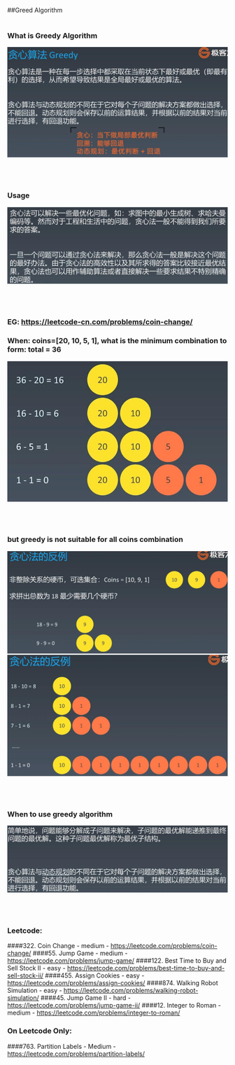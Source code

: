 ##Greed Algorithm
<br></br>
### What is Greedy Algorithm
![Image of greedy_algorith](imgs/greedy_algorith.jpg)
<br></br>
<br></br>
### Usage
![Image of greedy_algorithm_usage](imgs/greedy_algorithm_usage.jpg)
<br></br>
<br></br>
### EG: https://leetcode-cn.com/problems/coin-change/
### When: coins=[20, 10, 5, 1], what is the minimum combination to form: total = 36 
![Image of greedy_coins](imgs/greedy_coins.jpg)
<br></br>
<br></br>
### but greedy is not suitable for all coins combination
![Image of greed_coins_bad](imgs/greed_coins_bad.jpg)
![Image of greed_coins_bad_1](imgs/greed_coins_bad_1.jpg)
<br></br>
<br></br>
### When to use greedy algorithm
![Image of greedy_when_to_use](imgs/greedy_when_to_use.jpg)
<br></br>
<br></br>
### Leetcode:
####322. Coin Change - medium - https://leetcode.com/problems/coin-change/
####55. Jump Game - medium - https://leetcode.com/problems/jump-game/
####122. Best Time to Buy and Sell Stock II - easy - https://leetcode.com/problems/best-time-to-buy-and-sell-stock-ii/
####455. Assign Cookies - easy - https://leetcode.com/problems/assign-cookies/
####874. Walking Robot Simulation - easy - https://leetcode.com/problems/walking-robot-simulation/
####45. Jump Game II - hard - https://leetcode.com/problems/jump-game-ii/
####12. Integer to Roman - medium - https://leetcode.com/problems/integer-to-roman/

### On Leetcode Only:
####763. Partition Labels - Medium - https://leetcode.com/problems/partition-labels/
